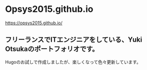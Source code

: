 # Opsys2015.github.io
https://opsys2015.github.io/

## フリーランスでITエンジニアをしている、Yuki Otsukaのポートフォリオです。
Hugoのお試しで作成しましたが、楽しくなって色々更新しています。
